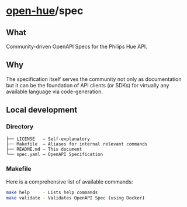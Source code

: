 # [open-hue](https://github.com/open-hue)/spec

## What

Community-driven OpenAPI Specs for the Philips Hue API.

## Why

The specification itself serves the community not only as documentation but it can be the foundation of API clients (or SDKs) for virtually any available language via code-generation.

## Local development

### Directory

```
├── LICENSE   — Self-explanatory
├── Makefile  — Aliases for internal relevant commands
├── README.md — This document
└── spec.yaml — OpenAPI Specification
```

### Makefile

Here is a comprehensive list of available commands:

```sh
make help     - Lists help commands
make validate - Validates OpenAPI Spec (using Docker)
```
